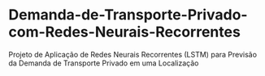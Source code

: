 # Demanda-de-Transporte-Privado-com-Redes-Neurais-Recorrentes
Projeto de Aplicação de Redes Neurais Recorrentes (LSTM) para Previsão da Demanda de Transporte Privado em uma Localização
